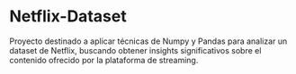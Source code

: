 # Netflix-Dataset
Proyecto destinado a aplicar técnicas de Numpy y Pandas para analizar un dataset de Netflix, buscando obtener insights significativos sobre el contenido ofrecido por la plataforma de streaming.

